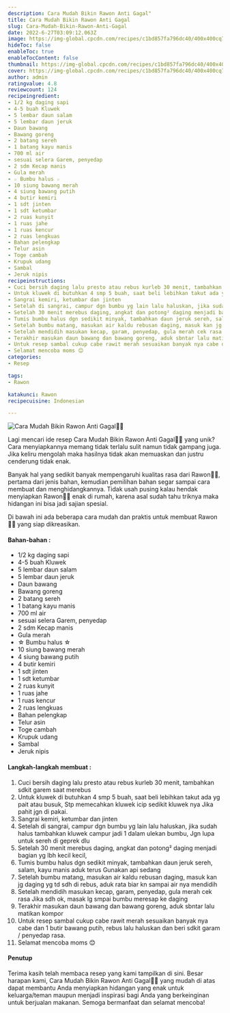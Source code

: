 ```yaml
---
description: Cara Mudah Bikin Rawon Anti Gagal"
title: Cara Mudah Bikin Rawon Anti Gagal
slug: Cara-Mudah-Bikin-Rawon-Anti-Gagal
date: 2022-6-27T03:09:12.063Z
image: https://img-global.cpcdn.com/recipes/c1bd857fa796dc40/400x400cq70/photo.jpg
hideToc: false
enableToc: true
enableTocContent: false
thumbnail: https://img-global.cpcdn.com/recipes/c1bd857fa796dc40/400x400cq70/photo.jpg
cover: https://img-global.cpcdn.com/recipes/c1bd857fa796dc40/400x400cq70/photo.jpg
author: admin
ratingvalue: 4.8
reviewcount: 124
recipeingredient:
- 1/2 kg daging sapi
- 4-5 buah Kluwek
- 5 lembar daun salam
- 5 lembar daun jeruk
- Daun bawang
- Bawang goreng
- 2 batang sereh
- 1 batang kayu manis
- 700 ml air
- sesuai selera Garem, penyedap
- 2 sdm Kecap manis
- Gula merah
- ☆ Bumbu halus ☆
- 10 siung bawang merah
- 4 siung bawang putih
- 4 butir kemiri
- 1 sdt jinten
- 1 sdt ketumbar
- 2 ruas kunyit
- 1 ruas jahe
- 1 ruas kencur
- 2 ruas lengkuas
- Bahan pelengkap
- Telur asin
- Toge cambah
- Krupuk udang
- Sambal
- Jeruk nipis
recipeinstructions:
- Cuci bersih daging lalu presto atau rebus kurleb 30 menit, tambahkan sdkit garem saat merebus
- Untuk kluwek di butuhkan 4 smp 5 buah, saat beli lebihkan takut ada yg pait atau busuk, Stp memecahkan kluwek icip sedikit kluwek nya Jika pahit jgn di pakai.
- Sangrai kemiri, ketumbar dan jinten
- Setelah di sangrai, campur dgn bumbu yg lain lalu haluskan, jika sudah halus tambahkan kluwek campur jadi 1 dalam ulekan bumbu, Jgn lupa untuk sereh di geprek dlu
- Setelah 30 menit merebus daging, angkat dan potong² daging menjadi bagian yg lbh kecil kecil,
- Tumis bumbu halus dgn sedikit minyak, tambahkan daun jeruk sereh, salam, kayu manis aduk terus Gunakan api sedang
- Setelah bumbu matang, masukan air kaldu rebusan daging, masuk kan jg daging yg td sdh di rebus, aduk rata biar kn sampai air nya mendidih
- Setelah mendidih masukan kecap, garam, penyedap, gula merah cek rasa Jika sdh ok, masak lg smpai bumbu meresap ke daging
- Terakhir masukan daun bawang dan bawang goreng, aduk sbntar lalu matikan kompor
- Untuk resep sambal cukup cabe rawit merah sesuaikan banyak nya cabe dan 1 butir bawang putih, rebus lalu haluskan dan beri sdkit garam / penyedap rasa.
- Selamat mencoba moms 😊
categories:
- Resep

tags:
- Rawon

katakunci: Rawon
recipecuisine: Indonesian

---
```


![Cara Mudah Bikin Rawon Anti Gagal👩‍🍳](https://img-global.cpcdn.com/recipes/c1bd857fa796dc40/400x400cq70/photo.jpg)

Lagi mencari ide resep Cara Mudah Bikin Rawon Anti Gagal👩‍🍳 yang unik? Cara menyiapkannya memang tidak terlalu sulit namun tidak gampang juga. Jika keliru mengolah maka hasilnya tidak akan memuaskan dan justru cenderung tidak enak.

Banyak hal yang sedikit banyak mempengaruhi kualitas rasa dari Rawon👩‍🍳, pertama dari jenis bahan, kemudian pemilihan bahan segar sampai cara membuat dan menghidangkannya. Tidak usah pusing kalau hendak menyiapkan Rawon👩‍🍳 enak di rumah, karena asal sudah tahu triknya maka hidangan ini bisa jadi sajian spesial.

Di bawah ini ada beberapa cara mudah dan praktis untuk membuat Rawon👩‍🍳 yang siap dikreasikan.

<!--inarticleads1-->

#### Bahan-bahan :

- 1/2 kg daging sapi
- 4-5 buah Kluwek
- 5 lembar daun salam
- 5 lembar daun jeruk
- Daun bawang
- Bawang goreng
- 2 batang sereh
- 1 batang kayu manis
- 700 ml air
- sesuai selera Garem, penyedap
- 2 sdm Kecap manis
- Gula merah
- ☆ Bumbu halus ☆
- 10 siung bawang merah
- 4 siung bawang putih
- 4 butir kemiri
- 1 sdt jinten
- 1 sdt ketumbar
- 2 ruas kunyit
- 1 ruas jahe
- 1 ruas kencur
- 2 ruas lengkuas
- Bahan pelengkap
- Telur asin
- Toge cambah
- Krupuk udang
- Sambal
- Jeruk nipis

<!--inarticleads2-->

#### Langkah-langkah membuat :

1. Cuci bersih daging lalu presto atau rebus kurleb 30 menit, tambahkan sdkit garem saat merebus
1. Untuk kluwek di butuhkan 4 smp 5 buah, saat beli lebihkan takut ada yg pait atau busuk, Stp memecahkan kluwek icip sedikit kluwek nya Jika pahit jgn di pakai.
1. Sangrai kemiri, ketumbar dan jinten
1. Setelah di sangrai, campur dgn bumbu yg lain lalu haluskan, jika sudah halus tambahkan kluwek campur jadi 1 dalam ulekan bumbu, Jgn lupa untuk sereh di geprek dlu
1. Setelah 30 menit merebus daging, angkat dan potong² daging menjadi bagian yg lbh kecil kecil,
1. Tumis bumbu halus dgn sedikit minyak, tambahkan daun jeruk sereh, salam, kayu manis aduk terus Gunakan api sedang
1. Setelah bumbu matang, masukan air kaldu rebusan daging, masuk kan jg daging yg td sdh di rebus, aduk rata biar kn sampai air nya mendidih
1. Setelah mendidih masukan kecap, garam, penyedap, gula merah cek rasa Jika sdh ok, masak lg smpai bumbu meresap ke daging
1. Terakhir masukan daun bawang dan bawang goreng, aduk sbntar lalu matikan kompor
1. Untuk resep sambal cukup cabe rawit merah sesuaikan banyak nya cabe dan 1 butir bawang putih, rebus lalu haluskan dan beri sdkit garam / penyedap rasa.
1. Selamat mencoba moms 😊

#### Penutup

Terima kasih telah membaca resep yang kami tampilkan di sini. Besar harapan kami, Cara Mudah Bikin Rawon Anti Gagal👩‍🍳 yang mudah di atas dapat membantu Anda menyiapkan hidangan yang enak untuk keluarga/teman maupun menjadi inspirasi bagi Anda yang berkeinginan untuk berjualan makanan. Semoga bermanfaat dan selamat mencoba!